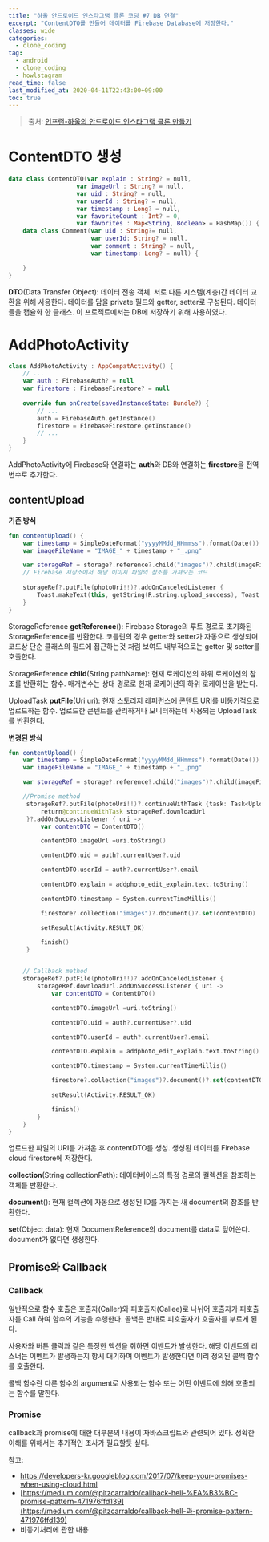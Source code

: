 ```yaml
---
title: "하울 안드로이드 인스타그램 클론 코딩 #7 DB 연결"
excerpt: "ContentDTO를 만들어 데이터를 Firebase Database에 저장한다."
classes: wide
categories: 
  - clone_coding
tag:
  - android
  - clone_coding
  - howlstagram
read_time: false
last_modified_at: 2020-04-11T22:43:00+09:00
toc: true
---
```


> 출처: [인프런-하울의 안드로이드 인스타그램 클론 만들기]([https://www.inflearn.com/course/%EC%9D%B8%EC%8A%A4%ED%83%80%EA%B7%B8%EB%9E%A8%EB%A7%8C%EB%93%A4%EA%B8%B0-%EC%95%88%EB%93%9C%EB%A1%9C%EC%9D%B4%EB%93%9C/dashboard](https://www.inflearn.com/course/인스타그램만들기-안드로이드/dashboard))



# ContentDTO 생성

```kotlin
data class ContentDTO(var explain : String? = null,
                   var imageUrl : String? = null,
                   var uid : String? = null,
                   var userId : String? = null,
                   var timestamp : Long? = null,
                   var favoriteCount : Int? = 0,
                   var favorites : Map<String, Boolean> = HashMap()) {
    data class Comment(var uid : String?= null,
                       var userId: String? = null,
                       var comment : String? = null,
                       var timestamp: Long? = null) {

    }
}
```

**DTO**(Data Transfer Object): 데이터 전송 객체. 서로 다른 시스템(계층)간 데이터 교환을 위해 사용한다. 데이터를 담을 private 필드와 getter, setter로 구성된다. 데이터들을 캡슐화 한 클래스. 이 프로젝트에서는 DB에 저장하기 위해 사용하였다.



# AddPhotoActivity

```kotlin
class AddPhotoActivity : AppCompatActivity() {
    // ...
    var auth : FirebaseAuth? = null
    var firestore : FirebaseFirestore? = null
    
    override fun onCreate(savedInstanceState: Bundle?) {
        // ...
        auth = FirebaseAuth.getInstance()
        firestore = FirebaseFirestore.getInstance()
        // ...
    }
}
```

AddPhotoActivity에 Firebase와 연결하는 **auth**와 DB와 연결하는 **firestore**을 전역 변수로 추가한다.



## contentUpload

**기존 방식**

```kotlin
fun contentUpload() {
    var timestamp = SimpleDateFormat("yyyyMMdd_HHmmss").format(Date())
    var imageFileName = "IMAGE_" + timestamp + "_.png"

    var storageRef = storage?.reference?.child("images")?.child(imageFileName)
	// Firebase 저장소에서 해당 이미지 파일의 참조를 가져오는 코드
    
    storageRef?.putFile(photoUri!!)?.addOnCanceledListener {
        Toast.makeText(this, getString(R.string.upload_success), Toast.LENGTH_LONG).show()
    }
}
```

StorageReference **getReference**(): Firebase Storage의 루트 경로로 초기화된 StorageReference를 반환한다. 코틀린의 경우 getter와 setter가 자동으로 생성되며 코드상 단순 클래스의 필드에 접근하는것 처럼 보여도 내부적으로는 getter 및 setter를 호출한다.

StorageReference **child**(String pathName): 현재 로케이션의 하위 로케이션의 참조를 반환하는 함수. 매개변수는 상대 경로로 현재 로케이션의 하위 로케이션을 받는다.

UploadTask **putFile**(Uri uri): 현재 스토리지 레퍼런스에 콘텐트 URI를 비동기적으로 업로드하는 함수. 업로드한 콘텐트를 관리하거나 모니터하는데 사용되는 UploadTask를 반환한다.



**변경된 방식**

```kotlin
fun contentUpload() {
    var timestamp = SimpleDateFormat("yyyyMMdd_HHmmss").format(Date())
    var imageFileName = "IMAGE_" + timestamp + "_.png"

    var storageRef = storage?.reference?.child("images")?.child(imageFileName)

    //Promise method
     storageRef?.putFile(photoUri!!)?.continueWithTask {task: Task<UploadTask.TaskSnapshot> ->
         return@continueWithTask storageRef.downloadUrl
     }?.addOnSuccessListener { uri ->
         var contentDTO = ContentDTO()

         contentDTO.imageUrl =uri.toString()

         contentDTO.uid = auth?.currentUser?.uid

         contentDTO.userId = auth?.currentUser?.email

         contentDTO.explain = addphoto_edit_explain.text.toString()

         contentDTO.timestamp = System.currentTimeMillis()

         firestore?.collection("images")?.document()?.set(contentDTO)

         setResult(Activity.RESULT_OK)

         finish()
     }


    // Callback method
    storageRef?.putFile(photoUri!!)?.addOnCanceledListener {
        storageRef.downloadUrl.addOnSuccessListener { uri ->
            var contentDTO = ContentDTO()

            contentDTO.imageUrl =uri.toString()

            contentDTO.uid = auth?.currentUser?.uid

            contentDTO.userId = auth?.currentUser?.email

            contentDTO.explain = addphoto_edit_explain.text.toString()

            contentDTO.timestamp = System.currentTimeMillis()

            firestore?.collection("images")?.document()?.set(contentDTO)

            setResult(Activity.RESULT_OK)

            finish()
        }
    }
}
```

업로드한 파일의 URI를 가져온 후 contentDTO를 생성. 생성된 데이터를 Firebase cloud firestore에 저장한다.

**collection**(String collectionPath): 데이터베이스의 특정 경로의 컬렉션을 참조하는 객체를 반환한다.

**document**(): 현재 컬렉션에 자동으로 생성된 ID를 가지는 새 document의 참조를 반환한다.

**set**(Object data): 현재 DocumentReference의 document를 data로 덮어쓴다. document가 없다면 생성한다.



## Promise와 Callback

### Callback

일반적으로 함수 호출은 호출자(Caller)와 피호출자(Callee)로 나뉘어 호출자가 피호출자를 Call 하여 함수의 기능을 수행한다. 콜백은 반대로 피호출자가 호출자를 부르게 된다.

사용자와 버튼 클릭과 같은 특정한 액션을 취하면 이벤트가 발생한다. 해당 이벤트의 리스너는 이벤트가 발생하는지 항시 대기하며 이벤트가 발생한다면 미리 정의된 콜백 함수를 호출한다.

콜백 함수란 다른 함수의 argument로 사용되는 함수 또는 어떤 이벤트에 의해 호출되는 함수를 말한다.



### Promise

callback과 promise에 대한 대부분의 내용이 자바스크립트와 관련되어 있다. 정확한 이해를 위해서는 추가적인 조사가 필요할듯 싶다.

참고:

- https://developers-kr.googleblog.com/2017/07/keep-your-promises-when-using-cloud.html
- [https://medium.com/@pitzcarraldo/callback-hell-%EA%B3%BC-promise-pattern-471976ffd139](https://medium.com/@pitzcarraldo/callback-hell-과-promise-pattern-471976ffd139)
- 비동기처리에 관한 내용